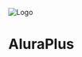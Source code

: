 ![Logo](https://github.com/lucasdalmas/aluraplus/assets/127149468/742d390d-7cdc-4bb2-9fb5-fe8e528abea3)
# AluraPlus
